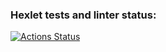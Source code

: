 ### Hexlet tests and linter status:
[![Actions Status](https://github.com/Molotov-Eugene/frontend-project-12/actions/workflows/hexlet-check.yml/badge.svg)](https://github.com/Molotov-Eugene/frontend-project-12/actions)
